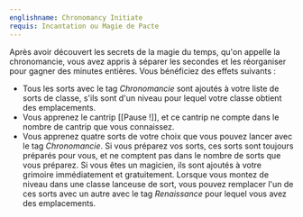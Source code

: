 ```yaml
---
englishname: Chronomancy Initiate
requis: Incantation ou Magie de Pacte
---
```

Après avoir découvert les secrets de la magie du temps, qu'on appelle la chronomancie, vous avez appris à séparer les secondes et les réorganiser pour gagner des minutes entières. Vous bénéficiez des effets suivants : 

 - Tous les sorts avec le tag *Chronomancie* sont ajoutés à votre liste de sorts de classe, s'ils sont d'un niveau pour lequel votre classe obtient des emplacements.
 - Vous apprenez le cantrip [[Pause !]], et ce cantrip ne compte dans le nombre de cantrip que vous connaissez.
 - Vous apprenez quatre sorts de votre choix que vous pouvez lancer avec le tag *Chronomancie*. Si vous préparez vos sorts, ces sorts sont toujours préparés pour vous, et ne comptent pas dans le nombre de sorts que vous préparez. Si vous êtes un magicien, ils sont ajoutés à votre grimoire immédiatement et gratuitement. Lorsque vous montez de niveau dans une classe lanceuse de sort, vous pouvez remplacer l'un de ces sorts avec un autre avec le tag *Renaissance* pour lequel vous avez des emplacements. 

